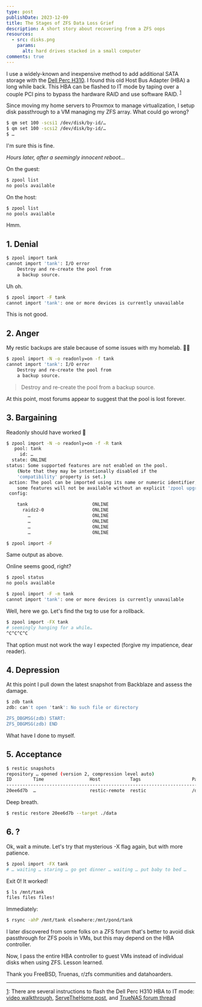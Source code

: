 ```yaml
---
type: post
publishDate: 2023-12-09
title: The Stages of ZFS Data Loss Grief
description: A short story about recovering from a ZFS oops
resources:
  - src: disks.png
    params:
      alt: hard drives stacked in a small computer
comments: true
---
```


I use a widely-known and inexpensive method to add additional SATA storage with the [Dell Perc H310](https://www.ebay.com/sch/i.html?_nkw=Dell+Perc+H310+SATA). I found this old Host Bus Adapter (HBA) a long while back. This HBA can be flashed to IT mode by taping over a couple PCI pins to bypass the hardware RAID and use software RAID. <sup>[1](#flash-instructions)</sup>

Since moving my home servers to Proxmox to manage virtualization, I setup disk passthrough to a VM managing my ZFS array. What could go wrong?

```sh
$ qm set 100 -scsi1 /dev/disk/by-id/…
$ qm set 100 -scsi2 /dev/disk/by-id/…
$ …
```

I'm sure this is fine.

_Hours later, after a seemingly innocent reboot…_

On the guest:

```sh
$ zpool list
no pools available
```

On the host:

```sh
$ zpool list
no pools available
```

Hmm.

## 1. Denial

```sh
$ zpool import tank
cannot import 'tank': I/O error
	Destroy and re-create the pool from
	a backup source.
```

Uh oh.

```sh
$ zpool import -F tank
cannot import 'tank': one or more devices is currently unavailable
```

This is not good.

## 2. Anger

My restic backups are stale because of some issues with my homelab. 🤦‍♂️

```sh
$ zpool import -N -o readonly=on -f tank
cannot import 'tank': I/O error
	Destroy and re-create the pool from
	a backup source.
```

> Destroy and re-create the pool from	a backup source.

At this point, most forums appear to suggest that the pool is lost forever.

## 3. Bargaining

Readonly should have worked 🤔

```sh
$ zpool import -N -o readonly=on -f -R tank
   pool: tank
     id: …
  state: ONLINE
status: Some supported features are not enabled on the pool.
	(Note that they may be intentionally disabled if the
	'compatibility' property is set.)
 action: The pool can be imported using its name or numeric identifier, though
	some features will not be available without an explicit 'zpool upgrade'.
 config:

	tank                        ONLINE
	  raidz2-0                  ONLINE
	    …                       ONLINE
	    …                       ONLINE
	    …                       ONLINE
	    …                       ONLINE
```

```sh
$ zpool import -F
```

Same output as above.

Online seems good, right?

```sh
$ zpool status
no pools available
```

```sh
$ zpool import -F -m tank
cannot import 'tank': one or more devices is currently unavailable
```

Well, here we go. Let's find the txg to use for a rollback.

```sh
$ zpool import -FX tank
# seemingly hanging for a while…
^C^C^C^C
```

That option must not work the way I expected (forgive my impatience, dear reader).

## 4. Depression

At this point I pull down the latest snapshot from Backblaze and assess the damage.

```sh
$ zdb tank
zdb: can't open 'tank': No such file or directory

ZFS_DBGMSG(zdb) START:
ZFS_DBGMSG(zdb) END
```

What have I done to myself.

## 5. Acceptance

```sh
$ restic snapshots
repository … opened (version 2, compression level auto)
ID        Time                 Host           Tags                   Paths
--------------------------------------------------------------------------
20ee6d7b  …                    restic-remote  restic                 /data
```

Deep breath.

```sh
$ restic restore 20ee6d7b --target ./data
```

## 6. ?

Ok, wait a minute. Let's try that mysterious -X flag again, but with more patience.

```sh
$ zpool import -FX tank
# … waiting … staring … go get dinner … waiting … put baby to bed …
```

Exit 0! It worked!

```sh
$ ls /mnt/tank
files files files!
```

Immediately:

```sh
$ rsync -ahP /mnt/tank elsewhere:/mnt/pond/tank
```

I later discovered from some folks on a ZFS forum that's better to avoid disk passthrough for ZFS pools in VMs, but this may depend on the HBA controller.

Now, I pass the entire HBA controller to guest VMs instead of individual disks when using ZFS. Lesson learned.

Thank you FreeBSD, Truenas, r/zfs communities and datahoarders.

---

<a id="flash-instructions" href="#flash-instructions">1</a>: There are several instructions to flash the Dell Perc H310 HBA to IT mode: [video walkthrough](https://www.youtube.com/watch?v=EOcpp-GdhKo), [ServeTheHome post](https://www.servethehome.com/ibm-serveraid-m1015-part-4/), and [TrueNAS forum thread](https://www.truenas.com/community/threads/confused-about-that-lsi-card-join-the-crowd.11901/)
